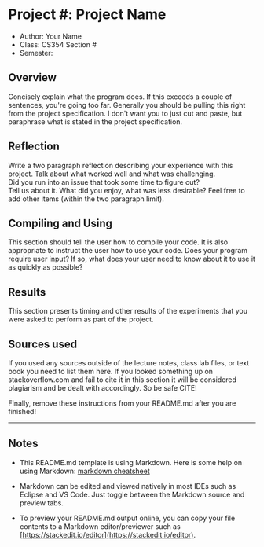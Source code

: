 # Project #: Project Name

* Author: Your Name
* Class: CS354 Section #
* Semester:

## Overview

Concisely explain what the program does. If this exceeds a couple of
sentences, you're going too far. Generally you should be pulling this
right from the project specification. I don't want you to just cut and
paste, but paraphrase what is stated in the project specification.

## Reflection

Write a two paragraph reflection describing your experience with this
project.  Talk about what worked well and what was challenging.  
Did you run into an issue that took some time to figure out?  
Tell us about it. What did you enjoy, what was less desirable? Feel
free to add other items (within the two paragraph limit).

## Compiling and Using

This section should tell the user how to compile your code.  It is
also appropriate to instruct the user how to use your code. Does your
program require user input? If so, what does your user need to know
about it to use it as quickly as possible?

## Results

This section presents timing and other results of the experiments that
you were asked to perform as part of the project.

## Sources used

If you used any sources outside of the lecture notes, class lab files,
or text book you need to list them here. If you looked something up on
stackoverflow.com and fail to cite it in this section it will be
considered plagiarism and be dealt with accordingly. So be safe CITE!

Finally, remove these instructions from your README.md after you are finished!

----------

## Notes

* This README.md template is using Markdown. Here is some help on using Markdown:
  [markdown cheatsheet](https://github.com/adam-p/markdown-here/wiki/Markdown-Cheatsheet)


* Markdown can be edited and viewed natively in most IDEs such as Eclipse and VS Code. Just toggle
  between the Markdown source and preview tabs.

* To preview your README.md output online, you can copy your file contents to a Markdown editor/previewer
  such as [https://stackedit.io/editor](https://stackedit.io/editor).